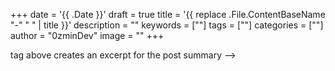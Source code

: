 +++
date = '{{ .Date }}'
draft = true
title = '{{ replace .File.ContentBaseName "-" " " | title }}'
description = ""
keywords = [""]
tags = [""]
categories = [""]
author = "0zminDev"
image = ""
+++

<!-- Add your content here -->

<!--more-->

<!-- The <!--more--> tag above creates an excerpt for the post summary -->
